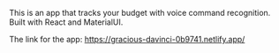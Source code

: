 This is an app that tracks your budget with voice command recognition. Built with React and MaterialUI.

The link for the app:
https://gracious-davinci-0b9741.netlify.app/
